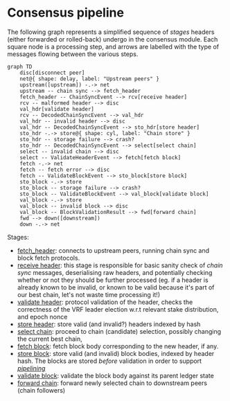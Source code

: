 # Consensus pipeline

The following graph represents a simplified sequence of _stages_ headers (either forwarded or rolled-back) undergo in the consensus module. Each square node is a processing step, and arrows are labelled with the type of messages flowing between the various steps.

```mermaid
graph TD
    disc[disconnect peer]
    net@{ shape: delay, label: "Upstream peers" }
    upstream([upstream]) -.-> net
    upstream -- chain sync --> fetch_header
    fetch_header -- ChainSyncEvent --> rcv[receive header]
    rcv -- malformed header --> disc
    val_hdr[validate header]
    rcv -- DecodedChainSyncEvent --> val_hdr
    val_hdr -- invalid header --> disc
    val_hdr -- DecodedChainSyncEvent --> sto_hdr[store header]
    sto_hdr -.-> store@{ shape: cyl, label: "Chain store" }
    sto_hdr -- storage failure --> crash?
    sto_hdr -- DecodedChainSyncEvent --> select[select chain]
    select -- invalid chain --> disc
    select -- ValidateHeaderEvent --> fetch[fetch block]
    fetch -.-> net
    fetch -- fetch error --> disc
    fetch -- ValidateBlockEvent --> sto_block[store block]
    sto_block -.-> store
    sto_block -- storage failure --> crash?
    sto_block -- ValidateBlockEvent --> val_block[validate block]
    val_block -.-> store
    val_block -- invalid block --> disc
    val_block -- BlockValidationResult --> fwd[forward chain]
    fwd --> down([downstream])
    down -.-> net
```

Stages:

* [fetch_header](../amaru/src/stages/fetch_header.rs): connects to upstream peers, running chain sync and block fetch protocols.
* [receive header](src/consensus/receive_header.rs): this stage is responsible for basic sanity check of _chain sync_ messages, deserialising raw headers, and potentially checking whether or not they should be further processed (eg. if a header is already known to be invalid, or known to be valid because it's part of our best chain, let's not waste time processing it!)
* [validate header](src/consensus/validate_header.rs): protocol validation of the header, checks the correctness of the VRF leader election w.r.t relevant stake distribution, and epoch nonce
* [store header](src/consensus/store_header.rs): store valid (and invalid?) headers indexed by hash
* [select chain](src/consensus/select_chain.rs): proceed to chain (candidate) selection, possibly changing the current best chain,
* [fetch block](../amaru/src/stages/consensus/fetch_block.rs): fetch block body corresponding to the new header, if any.
* [store block](src/consensus/store_block.rs): store valid (and invalid) block bodies, indexed by header hash. The blocks are stored _before_ validation in order to support [_pipelining_](https://iohk.io/en/blog/posts/2022/02/01/introducing-pipelining-cardanos-consensus-layer-scaling-solution/)
* [validate block](../amaru/src/stages/ledger.rs): validate the block body against its parent ledger state
* [forward chain](../amaru/src/stages/consensus/forward_chain/): forward newly selected chain to downstream peers (chain followers)
